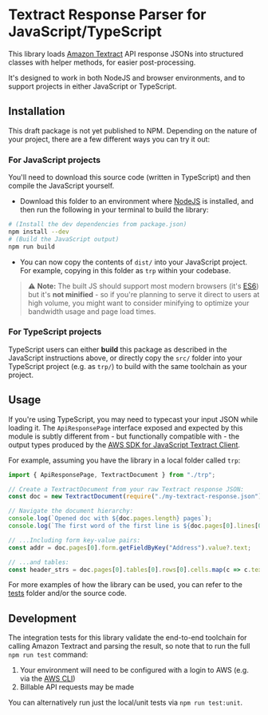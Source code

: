 # Textract Response Parser for JavaScript/TypeScript

This library loads [Amazon Textract](https://docs.aws.amazon.com/textract/latest/dg/what-is.html) API response JSONs into structured classes with helper methods, for easier post-processing.

It's designed to work in both NodeJS and browser environments, and to support projects in either JavaScript or TypeScript.


## Installation

This draft package is not yet published to NPM. Depending on the nature of your project, there are a few different ways you can try it out:


### For JavaScript projects

You'll need to download this source code (written in TypeScript) and then compile the JavaScript yourself.

- Download this folder to an environment where [NodeJS](https://nodejs.org/en/) is installed, and then run the following in your terminal to build the library:

```sh
# (Install the dev dependencies from package.json)
npm install --dev
# (Build the JavaScript output)
npm run build
```

- You can now copy the contents of `dist/` into your JavaScript project. For example, copying in this folder as `trp` within your codebase.

> ⚠️ **Note:** The built JS should support most modern browsers (it's [ES6](https://caniuse.com/?search=es6)) but it's **not minified** - so if you're planning to serve it direct to users at high volume, you might want to consider minifying to optimize your bandwidth usage and page load times.


### For TypeScript projects

TypeScript users can either **build** this package as described in the JavaScript instructions above, or directly copy the `src/` folder into your TypeScript project (e.g. as `trp/`) to build with the same toolchain as your project.


## Usage

If you're using TypeScript, you may need to typecast your input JSON while loading it. The `ApiResponsePage` interface exposed and expected by this module is subtly different from - but functionally compatible with - the output types produced by the [AWS SDK for JavaScript Textract Client](https://docs.aws.amazon.com/AWSJavaScriptSDK/v3/latest/clients/client-textract/index.html).

For example, assuming you have the library in a local folder called `trp`:

```typescript
import { ApiResponsePage, TextractDocument } from "./trp";

// Create a TextractDocument from your raw Textract response JSON:
const doc = new TextractDocument(require("./my-textract-response.json") as ApiResponsePage);

// Navigate the document hierarchy:
console.log(`Opened doc with ${doc.pages.length} pages`);
console.log(`The first word of the first line is ${doc.pages[0].lines[0].words[0].text}`);

// ...Including form key-value pairs:
const addr = doc.pages[0].form.getFieldByKey("Address").value?.text;

// ...and tables:
const header_strs = doc.pages[0].tables[0].rows[0].cells.map(c => c.text);
```

For more examples of how the library can be used, you can refer to the [tests](tests/) folder and/or the source code.


## Development

The integration tests for this library validate the end-to-end toolchain for calling Amazon Textract and parsing the result, so note that to run the full `npm run test` command:

1. Your environment will need to be configured with a login to AWS (e.g. via the [AWS CLI](https://aws.amazon.com/cli/))
2. Billable API requests may be made

You can alternatively run just the local/unit tests via `npm run test:unit`.
